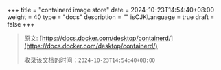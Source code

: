 +++
title = "containerd image store"
date = 2024-10-23T14:54:40+08:00
weight = 40
type = "docs"
description = ""
isCJKLanguage = true
draft = false
+++

> 原文: [https://docs.docker.com/desktop/containerd/](https://docs.docker.com/desktop/containerd/)
>
> 收录该文档的时间：`2024-10-23T14:54:40+08:00`
